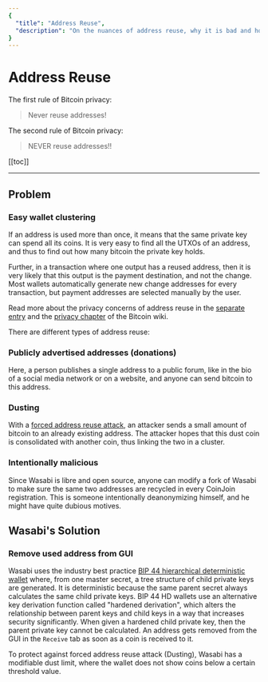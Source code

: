 ```yaml
---
{
  "title": "Address Reuse",
  "description": "On the nuances of address reuse, why it is bad and how to fix it. This is the Wasabi documentation, an archive of knowledge about the open-source, non-custodial and privacy-focused Bitcoin wallet for desktop."
}
---
```


# Address Reuse

The first rule of Bitcoin privacy:

> Never reuse addresses!

The second rule of Bitcoin privacy:

> NEVER reuse addresses!!

[[toc]]

---

## Problem

### Easy wallet clustering

If an address is used more than once, it means that the same private key can spend all its coins.
It is very easy to find all the UTXOs of an address, and thus to find out how many bitcoin the private key holds.

Further, in a transaction where one output has a reused address, then it is very likely that this output is the payment destination, and not the change.
Most wallets automatically generate new change addresses for every transaction, but payment addresses are selected manually by the user.

Read more about the privacy concerns of address reuse in the [separate entry](https://en.bitcoin.it/wiki/Address_reuse) and the [privacy chapter](https://en.bitcoin.it/Privacy#Address_reuse) of the Bitcoin wiki.

There are different types of address reuse:

### Publicly advertised addresses (donations)

Here, a person publishes a single address to a public forum, like in the bio of a social media network or on a website, and anyone can send bitcoin to this address.

### Dusting

With a [forced address reuse attack](https://en.bitcoin.it/Privacy#Forced_address_reuse), an attacker sends a small amount of bitcoin to an already existing address.
The attacker hopes that this dust coin is consolidated with another coin, thus linking the two in a cluster.

### Intentionally malicious

Since Wasabi is libre and open source, anyone can modify a fork of Wasabi to make sure the same two addresses are recycled in every CoinJoin registration.
This is someone intentionally deanonymizing himself, and he might have quite dubious motives.

## Wasabi's Solution

### Remove used address from GUI

Wasabi uses the industry best practice [BIP 44 hierarchical deterministic wallet](/using-wasabi/BIPs.md#bip-44-multi-account-hierarchy-for-deterministic-wallets) where, from one master secret, a tree structure of child private keys are generated.
It is deterministic because the same parent secret always calculates the same child private keys.
BIP 44 HD wallets use an alternative key derivation function called "hardened derivation", which alters the relationship between parent keys and child keys in a way that increases security significantly.
When given a hardened child private key, then the parent private key cannot be calculated.
An address gets removed from the GUI in the `Receive` tab as soon as a coin is received to it.

To protect against forced address reuse attack (Dusting), Wasabi has a modifiable dust limit, where the wallet does not show coins below a certain threshold value.
